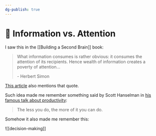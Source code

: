 ```yaml
---
dg-publish: true
---
```

# 🌱 Information vs. Attention


I saw this in the [[Building a Second Brain]] book:

> What information consumes is rather obvious: it consumes the attention of its recipients. Hence wealth of information creates a poverty of attention...
> 
> \- Herbert Simon

[This article](https://compeap.com/a-wealth-of-information-creates-a-poverty-of-attention/) also mentions that quote.

Such idea made me remember something said by Scott Hanselman in [his famous talk about productivity](https://www.hanselman.com/blog/its-not-what-you-read-its-what-you-ignore-video-of-scott-hanselmans-personal-productivity-tips):

> The less you do, the more of it you can do.


Somehow it also made me remember this:

![[decision-making]]
